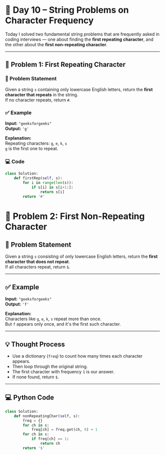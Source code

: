 # 🚀 Day 10 – String Problems on Character Frequency

Today I solved two fundamental string problems that are frequently asked in coding interviews — one about finding the **first repeating character**, and the other about the **first non-repeating character**.

---

## 🔁 Problem 1: First Repeating Character

### 🔹 Problem Statement  
Given a string `s` containing only lowercase English letters, return the **first character that repeats** in the string.  
If no character repeats, return `#`.

### ✅ Example  
**Input:** `"geeksforgeeks"`  
**Output:** `'g'`

**Explanation:**  
Repeating characters: `g`, `e`, `k`, `s`  
`g` is the first one to repeat.

### 💻 Code
```python
class Solution:
    def firstRep(self, s):
        for i in range(len(s)):
            if s[i] in s[i+1:]:
                return s[i]
        return '#'
```

# 🔁 Problem 2: First Non-Repeating Character

## 🔹 Problem Statement  
Given a string `s` consisting of only lowercase English letters, return the **first character that does not repeat**.  
If all characters repeat, return `$`.

---

## ✅ Example  
**Input:** `"geeksforgeeks"`  
**Output:** `'f'`

**Explanation:**  
Characters like `g`, `e`, `k`, `s` repeat more than once.  
But `f` appears only once, and it's the first such character.

---

## 💡 Thought Process  
- Use a dictionary (`freq`) to count how many times each character appears.
- Then loop through the original string.
- The first character with frequency `1` is our answer.
- If none found, return `$`.

---

## 💻 Python Code
```python
class Solution:
    def nonRepeatingChar(self, s):
        freq = {}
        for ch in s:
            freq[ch] = freq.get(ch, 0) + 1
        for ch in s:
            if freq[ch] == 1:
                return ch
        return '$'

